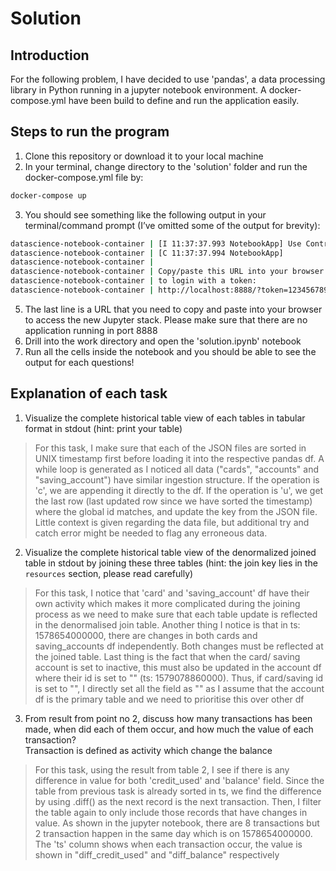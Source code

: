 # Solution

## Introduction

For the following problem, I have decided to use 'pandas', a data processing library in Python running in a jupyter notebook environment. A docker-compose.yml have been build to define and run the application easily.

## Steps to run the program
1. Clone this repository or download it to your local machine
2. In your terminal, change directory to the 'solution' folder and run the docker-compose.yml file by:
```sh
docker-compose up
```
3. You should see something like the following output in your terminal/command prompt (I’ve omitted some of the output for brevity):
```sh
datascience-notebook-container | [I 11:37:37.993 NotebookApp] Use Control-C to stop this server and shut down all kernels (twice to skip confirmation).
datascience-notebook-container | [C 11:37:37.994 NotebookApp]
datascience-notebook-container |
datascience-notebook-container | Copy/paste this URL into your browser when you connect for the first time,
datascience-notebook-container | to login with a token:
datascience-notebook-container | http://localhost:8888/?token=123456789123456789123456789123456789
```
5. The last line is a URL that you need to copy and paste into your browser to access the new Jupyter stack. Please make sure that there are no application running in port 8888
6. Drill into the work directory and open the 'solution.ipynb' notebook
7. Run all the cells inside the notebook and you should be able to see the output for each questions!

## Explanation of each task

1. Visualize the complete historical table view of each tables in tabular format in stdout (hint: print your table)
> For this task, I make sure that each of the JSON files are sorted in UNIX timestamp first before loading it into the respective pandas df. A while loop is generated as I noticed all data ("cards", "accounts" and "saving_account") have similar ingestion structure. If the operation is 'c', we are appending it directly to the df. If the operation is 'u', we get the last row (last updated row since we have sorted the timestamp) where the global id matches, and update the key from the JSON file. Little context is given regarding the data file, but additional try and catch error might be needed to flag any erroneous data.

2. Visualize the complete historical table view of the denormalized joined table in stdout by joining these three tables (hint: the join key lies in the `resources` section, please read carefully)
> For this task, I notice that 'card' and 'saving_account' df have their own activity which makes it more complicated during the joining process as we need to make sure that each table update is reflected in the denormalised join table. Another thing I notice is that in ts: 1578654000000, there are changes in both cards and saving_accounts df independently. Both changes must be reflected at the joined table. Last thing is the fact that when the card/ saving account is set to inactive, this must also be updated in the account df where their id is set to "" (ts: 1579078860000). Thus, if card/saving id is set to "", I directly set all the field as "" as I assume that the account df is the primary table and we need to prioritise this over other df

3. From result from point no 2, discuss how many transactions has been made, when did each of them occur, and how much the value of each transaction?  
   Transaction is defined as activity which change the balance
> For this task, using the result from table 2, I see if there is any difference in value for both 'credit_used' and 'balance' field. Since the table from previous task is already sorted in ts, we find the difference by using .diff() as the next record is the next transaction. Then, I filter the table again to only include those records that have changes in value. As shown in the jupyter notebook, there are 8 transactions but 2 transaction happen in the same day which is on 1578654000000. The 'ts' column shows when each transaction occur, the value is shown in "diff_credit_used" and "diff_balance" respectively
